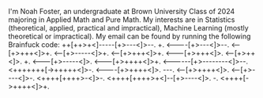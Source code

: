 I'm Noah Foster, an undergraduate at Brown University Class of 2024 majoring in Applied Math and Pure Math. My interests are in Statistics (theoretical, applied, practical and impractical), Machine Learning (mostly theoretical or impractical). My email can be found by running the following Brainfuck code:
++[++>+<]-----[+>---<]>--.
+.
<----[+>---<]>--.
<--[+>+++<]>+.
<--[+>-----<]>+.
<--[+>+++<]>+.
<---[+>+++<]>.
<--[+>++<]>.
+.
<---[+>-----<]>.
<---[+>++++<]>+.
<------[+>--------<]>--.
<+++++++[->+++++<]>-.
<----[+>++++<]>.
---.
<--[+>++++<]>.
<--[+>----<]>-.
<++++[++++>-<]>-.
<++++[++++>+<]--[+>----<]>.
-.
<++++[->++++<]>+.
